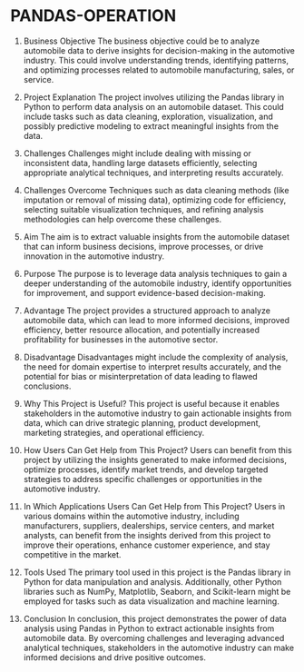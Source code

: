 # PANDAS-OPERATION


1. Business Objective
   The business objective could be to analyze automobile data to derive insights for decision-making in the automotive industry. This could involve understanding trends, identifying patterns, and optimizing processes related to automobile manufacturing, sales, or service.

2. Project Explanation
   The project involves utilizing the Pandas library in Python to perform data analysis on an automobile dataset. This could include tasks such as data cleaning, exploration, visualization, and possibly predictive modeling to extract meaningful insights from the data.

3. Challenges
   Challenges might include dealing with missing or inconsistent data, handling large datasets efficiently, selecting appropriate analytical techniques, and interpreting results accurately.

4. Challenges Overcome
   Techniques such as data cleaning methods (like imputation or removal of missing data), optimizing code for efficiency, selecting suitable visualization techniques, and refining analysis methodologies can help overcome these challenges.

5. Aim
   The aim is to extract valuable insights from the automobile dataset that can inform business decisions, improve processes, or drive innovation in the automotive industry.

6. Purpose
   The purpose is to leverage data analysis techniques to gain a deeper understanding of the automobile industry, identify opportunities for improvement, and support evidence-based decision-making.

7. Advantage
   The project provides a structured approach to analyze automobile data, which can lead to more informed decisions, improved efficiency, better resource allocation, and potentially increased profitability for businesses in the automotive sector.

8. Disadvantage
   Disadvantages might include the complexity of analysis, the need for domain expertise to interpret results accurately, and the potential for bias or misinterpretation of data leading to flawed conclusions.

9. Why This Project is Useful?
   This project is useful because it enables stakeholders in the automotive industry to gain actionable insights from data, which can drive strategic planning, product development, marketing strategies, and operational efficiency.

10. How Users Can Get Help from This Project?
    Users can benefit from this project by utilizing the insights generated to make informed decisions, optimize processes, identify market trends, and develop targeted strategies to address specific challenges or opportunities in the automotive industry.

11. In Which Applications Users Can Get Help from This Project?
    Users in various domains within the automotive industry, including manufacturers, suppliers, dealerships, service centers, and market analysts, can benefit from the insights derived from this project to improve their operations, enhance customer experience, and stay competitive in the market.

12. Tools Used
    The primary tool used in this project is the Pandas library in Python for data manipulation and analysis. Additionally, other Python libraries such as NumPy, Matplotlib, Seaborn, and Scikit-learn might be employed for tasks such as data visualization and machine learning.

13. Conclusion
    In conclusion, this project demonstrates the power of data analysis using Pandas in Python to extract actionable insights from automobile data. By overcoming challenges and leveraging advanced analytical techniques, stakeholders in the automotive industry can make informed decisions and drive positive outcomes.

